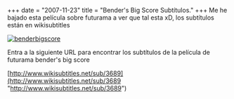 +++
date = "2007-11-23"
title = "Bender's Big Score Subtítulos."
+++
Me he bajado esta película sobre futurama a ver que tal esta xD, los subtítulos están en wikisubtitles

[![benderbigscore](http://diegomichel.org/wp-content/uploads/2007/11/benderbigscore-thumb.jpg)](http://diegomichel.org/wp-content/uploads/2007/11/benderbigscore.jpg)

Entra a la siguiente URL para encontrar los subtítulos de la película de futurama bender's big score

[http://www.wikisubtitles.net/sub/3689](http://www.wikisubtitles.net/sub/3689 "http://www.wikisubtitles.net/sub/3689")


